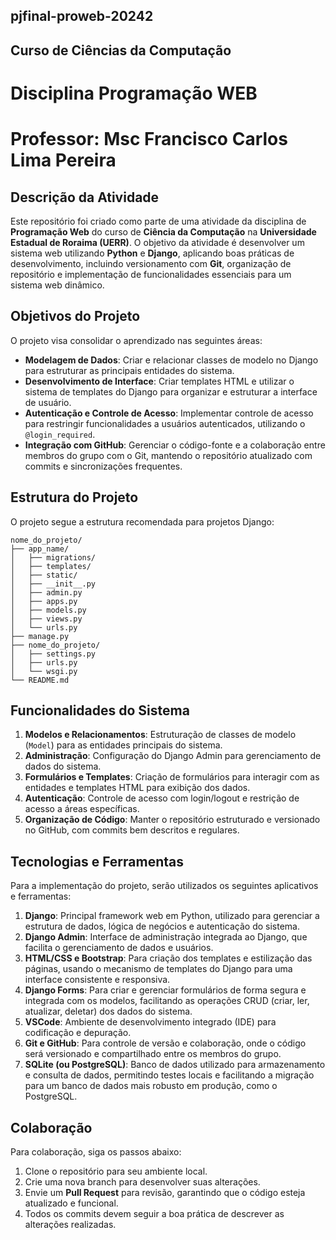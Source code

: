 ## pjfinal-proweb-20242
## Curso de Ciências da Computação
# Disciplina Programação WEB
# Professor: Msc Francisco Carlos Lima Pereira

## Descrição da Atividade

Este repositório foi criado como parte de uma atividade da disciplina de **Programação Web** do curso de **Ciência da Computação** na **Universidade Estadual de Roraima (UERR)**. O objetivo da atividade é desenvolver um sistema web utilizando **Python** e **Django**, aplicando boas práticas de desenvolvimento, incluindo versionamento com **Git**, organização de repositório e implementação de funcionalidades essenciais para um sistema web dinâmico.

## Objetivos do Projeto

O projeto visa consolidar o aprendizado nas seguintes áreas:
- **Modelagem de Dados**: Criar e relacionar classes de modelo no Django para estruturar as principais entidades do sistema.
- **Desenvolvimento de Interface**: Criar templates HTML e utilizar o sistema de templates do Django para organizar e estruturar a interface de usuário.
- **Autenticação e Controle de Acesso**: Implementar controle de acesso para restringir funcionalidades a usuários autenticados, utilizando o `@login_required`.
- **Integração com GitHub**: Gerenciar o código-fonte e a colaboração entre membros do grupo com o Git, mantendo o repositório atualizado com commits e sincronizações frequentes.

## Estrutura do Projeto

O projeto segue a estrutura recomendada para projetos Django:

```plaintext
nome_do_projeto/
├── app_name/
│   ├── migrations/
│   ├── templates/
│   ├── static/
│   ├── __init__.py
│   ├── admin.py
│   ├── apps.py
│   ├── models.py
│   ├── views.py
│   └── urls.py
├── manage.py
├── nome_do_projeto/
│   ├── settings.py
│   ├── urls.py
│   └── wsgi.py
└── README.md
```

## Funcionalidades do Sistema

1. **Modelos e Relacionamentos**: Estruturação de classes de modelo (`Model`) para as entidades principais do sistema.
2. **Administração**: Configuração do Django Admin para gerenciamento de dados do sistema.
3. **Formulários e Templates**: Criação de formulários para interagir com as entidades e templates HTML para exibição dos dados.
4. **Autenticação**: Controle de acesso com login/logout e restrição de acesso a áreas específicas.
5. **Organização de Código**: Manter o repositório estruturado e versionado no GitHub, com commits bem descritos e regulares.

## Tecnologias e Ferramentas

Para a implementação do projeto, serão utilizados os seguintes aplicativos e ferramentas:

1. **Django**: Principal framework web em Python, utilizado para gerenciar a estrutura de dados, lógica de negócios e autenticação do sistema.
2. **Django Admin**: Interface de administração integrada ao Django, que facilita o gerenciamento de dados e usuários.
3. **HTML/CSS e Bootstrap**: Para criação dos templates e estilização das páginas, usando o mecanismo de templates do Django para uma interface consistente e responsiva.
4. **Django Forms**: Para criar e gerenciar formulários de forma segura e integrada com os modelos, facilitando as operações CRUD (criar, ler, atualizar, deletar) dos dados do sistema.
5. **VSCode**: Ambiente de desenvolvimento integrado (IDE) para codificação e depuração.
6. **Git e GitHub**: Para controle de versão e colaboração, onde o código será versionado e compartilhado entre os membros do grupo.
7. **SQLite (ou PostgreSQL)**: Banco de dados utilizado para armazenamento e consulta de dados, permitindo testes locais e facilitando a migração para um banco de dados mais robusto em produção, como o PostgreSQL.

## Colaboração

Para colaboração, siga os passos abaixo:
1. Clone o repositório para seu ambiente local.
2. Crie uma nova branch para desenvolver suas alterações.
3. Envie um **Pull Request** para revisão, garantindo que o código esteja atualizado e funcional.
4. Todos os commits devem seguir a boa prática de descrever as alterações realizadas.
